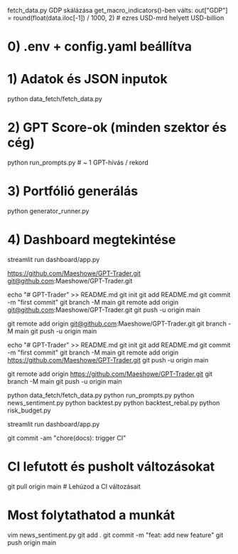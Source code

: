 fetch_data.py
GDP skálázása
get_macro_indicators()-ben válts:
out["GDP"] = round(float(data.iloc[-1]) / 1000, 2)  # ezres USD-mrd helyett USD-billion

# 0) .env + config.yaml beállítva

# 1) Adatok és JSON inputok
python data_fetch/fetch_data.py

# 2) GPT Score-ok (minden szektor és cég)
python run_prompts.py     # ~ 1 GPT-hívás / rekord

# 3) Portfólió generálás
python generator_runner.py

# 4) Dashboard megtekintése
streamlit run dashboard/app.py

https://github.com/Maeshowe/GPT-Trader.git
git@github.com:Maeshowe/GPT-Trader.git

echo "# GPT-Trader" >> README.md
git init
git add README.md
git commit -m "first commit"
git branch -M main
git remote add origin git@github.com:Maeshowe/GPT-Trader.git
git push -u origin main

git remote add origin git@github.com:Maeshowe/GPT-Trader.git
git branch -M main
git push -u origin main

echo "# GPT-Trader" >> README.md
git init
git add README.md
git commit -m "first commit"
git branch -M main
git remote add origin https://github.com/Maeshowe/GPT-Trader.git
git push -u origin main

git remote add origin https://github.com/Maeshowe/GPT-Trader.git
git branch -M main
git push -u origin main

python data_fetch/fetch_data.py
python run_prompts.py
python news_sentiment.py
python backtest.py
python backtest_rebal.py
python risk_budget.py

streamlit run dashboard/app.py

git commit -am "chore(docs): trigger CI" 


# CI lefutott és pusholt változásokat
git pull origin main  # Lehúzod a CI változásait

# Most folytathatod a munkát
vim news_sentiment.py
git add .
git commit -m "feat: add new feature"
git push origin main